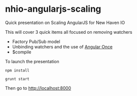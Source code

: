 nhio-angularjs-scaling
======================

Quick presentation on Scaling AngularJS for New Haven IO


This will cover 3 quick items all focused on removing watchers

* Factory Pub/Sub model
* Unbinding watchers and the use of [Angular Once](https://github.com/tadeuszwojcik/angular-once)
* $compile


To launch the presentation

```
npm install
```

```
grunt start
```

Then go to [http://localhost:8000](http://localhost:8000)

